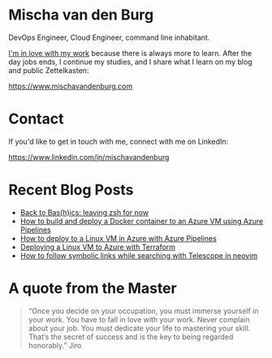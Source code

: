 # Mischa van den Burg

DevOps Engineer, Cloud Engineer, command line inhabitant.

[I'm in love with my work](https://mischavandenburg.com/zet/articles/jiro-sushi/) because there is always more to learn. After the day jobs ends, I continue my studies, and I share what I learn on my blog and public Zettelkasten:

https://www.mischavandenburg.com

# Contact

If you'd like to get in touch with me, connect with me on LinkedIn:

https://www.linkedin.com/in/mischavandenburg

# Recent Blog Posts
<!-- BLOG-POST-LIST:START -->
- [Back to Bas&lpar;h&rpar;ics: leaving zsh for now](https://mischavandenburg.com/zet/back-to-bashics/)
- [How to build and deploy a Docker container to an Azure VM using Azure Pipelines](https://mischavandenburg.com/zet/docker-to-azure-vm/)
- [How to deploy to a Linux VM in Azure with Azure Pipelines](https://mischavandenburg.com/zet/azure-pipelines-deploy-vm/)
- [Deploying a Linux VM to Azure with Terraform](https://mischavandenburg.com/zet/terraform-linux-vm/)
- [How to follow symbolic links while searching with Telescope in neovim](https://mischavandenburg.com/zet/neovim-telescope-follow-symlinks/)
<!-- BLOG-POST-LIST:END -->

# A quote from the Master

> “Once you decide on your occupation, you must immerse yourself in your work. You have to fall in love with your work. Never complain about your job. You must dedicate your life to mastering your skill. That’s the secret of success and is the key to being regarded honorably.”
> Jiro
